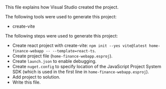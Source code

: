 This file explains how Visual Studio created the project.

The following tools were used to generate this project:
- create-vite

The following steps were used to generate this project:
- Create react project with create-vite: `npm init --yes vite@latest home-finance-webapp -- --template=react-ts`.
- Create project file (`home-finance-webapp.esproj`).
- Create `launch.json` to enable debugging.
- Create `nuget.config` to specify location of the JavaScript Project System SDK (which is used in the first line in `home-finance-webapp.esproj`).
- Add project to solution.
- Write this file.
